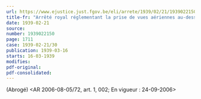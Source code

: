 ```yaml
---
url: https://www.ejustice.just.fgov.be/eli/arrete/1939/02/21/1939022150/justel
title-fr: "Arrêté royal réglementant la prise de vues aériennes au-dessus du territoire national et le transport d'appareils photographiques à bord d'aéronefs. Voir modification(s)"
date: 1939-02-21
source:
number: 1939022150
page: 1711
case: 1939-02-21/30
publication: 1939-03-16
starts: 16-03-1939
modifies:
pdf-original:
pdf-consolidated:
---
```


(Abrogé) <AR 2006-08-05/72, art. 1, 002;  En vigueur :  24-09-2006>
